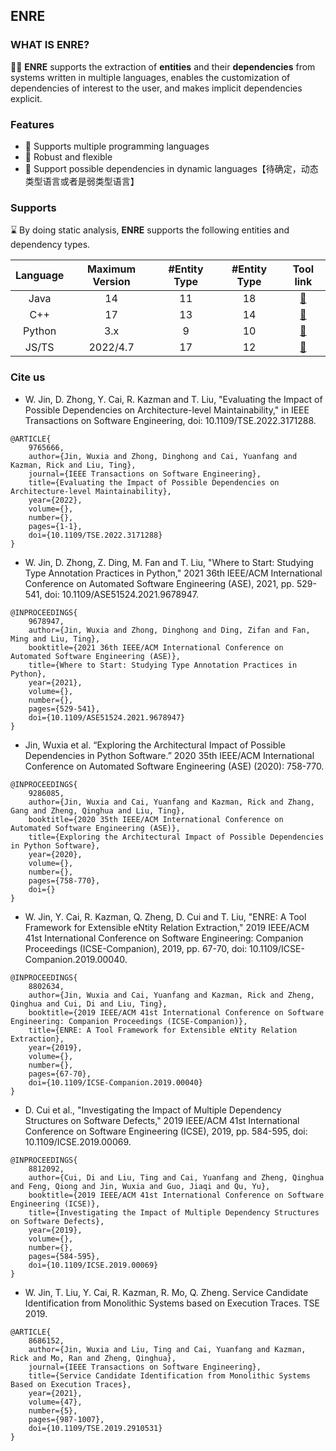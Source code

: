 ## ENRE

### WHAT IS ENRE?

🙋‍♀️ 
**ENRE** supports the extraction of **entities** and their
**dependencies** from systems written in multiple languages, enables the customization of dependencies of interest to the user, and makes implicit dependencies explicit. 

### Features
- 📡 Supports multiple programming languages
- 🔗 Robust and flexible
- 🧰 Support possible dependencies in dynamic languages【待确定，动态类型语言或者是弱类型语言】


### Supports
⌛️ By doing static analysis, **ENRE** supports the following entities and dependency types.

|  Language  | Maximum Version | #Entity Type |#Entity Type | Tool link |
|:----------:|:---------------:|:------------:|:---------------:|:----:|
|    Java    |       14        |       11     |    18       | [🔗](https://github.com/xjtu-enre/ENRE-java)|
|    C++     |       17        |       13    |    14   |[🔗](https://github.com/xjtu-enre/ENRE-cpp)|
|    Python  |       3.x       |       9     |    10    |[🔗](https://github.com/xjtu-enre/ENRE-py)
|    JS/TS    |       2022/4.7       |       17    |    12   |[🔗](https://github.com/xjtu-enre/ENRE-ts)

### Cite us

- W. Jin, D. Zhong, Y. Cai, R. Kazman and T. Liu, "Evaluating the Impact of Possible Dependencies on Architecture-level Maintainability," in IEEE Transactions on Software Engineering, doi: 10.1109/TSE.2022.3171288. 
```
@ARTICLE{
    9765666,  
    author={Jin, Wuxia and Zhong, Dinghong and Cai, Yuanfang and Kazman, Rick and Liu, Ting},  
    journal={IEEE Transactions on Software Engineering},   
    title={Evaluating the Impact of Possible Dependencies on Architecture-level Maintainability},   
    year={2022},  
    volume={},  
    number={},  
    pages={1-1},  
    doi={10.1109/TSE.2022.3171288}
}
```
- W. Jin, D. Zhong, Z. Ding, M. Fan and T. Liu, "Where to Start: Studying Type Annotation Practices in Python," 2021 36th IEEE/ACM International Conference on Automated Software Engineering (ASE), 2021, pp. 529-541, doi: 10.1109/ASE51524.2021.9678947.
```
@INPROCEEDINGS{
    9678947,  
    author={Jin, Wuxia and Zhong, Dinghong and Ding, Zifan and Fan, Ming and Liu, Ting},  
    booktitle={2021 36th IEEE/ACM International Conference on Automated Software Engineering (ASE)},   
    title={Where to Start: Studying Type Annotation Practices in Python},   
    year={2021},  
    volume={},  
    number={},  
    pages={529-541},  
    doi={10.1109/ASE51524.2021.9678947}
}
```
- Jin, Wuxia et al. “Exploring the Architectural Impact of Possible Dependencies in Python Software.” 2020 35th IEEE/ACM International Conference on Automated Software Engineering (ASE) (2020): 758-770.
```
@INPROCEEDINGS{
    9286085,  
    author={Jin, Wuxia and Cai, Yuanfang and Kazman, Rick and Zhang, Gang and Zheng, Qinghua and Liu, Ting},  
    booktitle={2020 35th IEEE/ACM International Conference on Automated Software Engineering (ASE)},   
    title={Exploring the Architectural Impact of Possible Dependencies in Python Software},   
    year={2020},  
    volume={},  
    number={},  
    pages={758-770},  
    doi={}
}
```
- W. Jin, Y. Cai, R. Kazman, Q. Zheng, D. Cui and T. Liu, "ENRE: A Tool Framework for Extensible eNtity Relation Extraction," 2019 IEEE/ACM 41st International Conference on Software Engineering: Companion Proceedings (ICSE-Companion), 2019, pp. 67-70, doi: 10.1109/ICSE-Companion.2019.00040.
```
@INPROCEEDINGS{
    8802634,  
    author={Jin, Wuxia and Cai, Yuanfang and Kazman, Rick and Zheng, Qinghua and Cui, Di and Liu, Ting},  
    booktitle={2019 IEEE/ACM 41st International Conference on Software Engineering: Companion Proceedings (ICSE-Companion)},   
    title={ENRE: A Tool Framework for Extensible eNtity Relation Extraction},   
    year={2019},  
    volume={},  
    number={},  
    pages={67-70},  
    doi={10.1109/ICSE-Companion.2019.00040}
}
```
- D. Cui et al., "Investigating the Impact of Multiple Dependency Structures on Software Defects," 2019 IEEE/ACM 41st International Conference on Software Engineering (ICSE), 2019, pp. 584-595, doi: 10.1109/ICSE.2019.00069.
```
@INPROCEEDINGS{
    8812092,
    author={Cui, Di and Liu, Ting and Cai, Yuanfang and Zheng, Qinghua and Feng, Qiong and Jin, Wuxia and Guo, Jiaqi and Qu, Yu},
    booktitle={2019 IEEE/ACM 41st International Conference on Software Engineering (ICSE)}, 
    title={Investigating the Impact of Multiple Dependency Structures on Software Defects}, 
    year={2019},
    volume={},
    number={},
    pages={584-595},
    doi={10.1109/ICSE.2019.00069}
}
```
- W. Jin, T. Liu, Y. Cai, R. Kazman, R. Mo, Q. Zheng. Service Candidate Identification from Monolithic Systems based on Execution Traces. TSE 2019.
```
@ARTICLE{
    8686152,  
    author={Jin, Wuxia and Liu, Ting and Cai, Yuanfang and Kazman, Rick and Mo, Ran and Zheng, Qinghua},
    journal={IEEE Transactions on Software Engineering},   
    title={Service Candidate Identification from Monolithic Systems Based on Execution Traces},
    year={2021},  
    volume={47},  
    number={5},  
    pages={987-1007},  
    doi={10.1109/TSE.2019.2910531}
}
```
